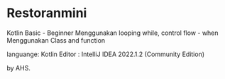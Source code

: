 # Restoranmini
Kotlin Basic - Beginner
Menggunakan looping while, control flow - when <br>
Menggunakan Class and function

languange: Kotlin
Editor : IntelliJ IDEA 2022.1.2 (Community Edition)

by AHS.


